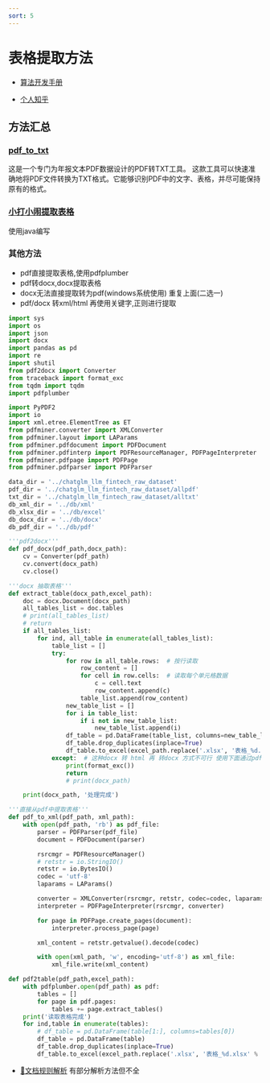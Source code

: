 ```yaml
---
sort: 5
---
```



# 表格提取方法

* [算法开发手册](https://kg-nlp.github.io/Algorithm-Project-Manual/表格解析/表格提取方法.html)

* [个人知乎](https://www.zhihu.com/people/zhangyj-n)

## 方法汇总

### [pdf_to_txt](https://github.com/dictmap/pdf_to_txt/tree/main)

这是一个专门为年报文本PDF数据设计的PDF转TXT工具。 这款工具可以快速准确地将PDF文件转换为TXT格式。它能够识别PDF中的文字、表格，并尽可能保持原有的格式。

### [小打小闹提取表格](https://github.com/RonaldJEN/FinanceChatGLM/tree/main/data_extract)

使用java编写

### 其他方法

* pdf直接提取表格,使用pdfplumber
* pdf转docx,docx提取表格
* docx无法直接提取转为pdf(windows系统使用) 重复上面(二选一)
* pdf/docx 转xml/html 再使用关键字,正则进行提取


```python
import sys
import os
import json
import docx
import pandas as pd
import re
import shutil
from pdf2docx import Converter
from traceback import format_exc
from tqdm import tqdm
import pdfplumber

import PyPDF2
import io
import xml.etree.ElementTree as ET
from pdfminer.converter import XMLConverter
from pdfminer.layout import LAParams
from pdfminer.pdfdocument import PDFDocument
from pdfminer.pdfinterp import PDFResourceManager, PDFPageInterpreter
from pdfminer.pdfpage import PDFPage
from pdfminer.pdfparser import PDFParser

data_dir = '../chatglm_llm_fintech_raw_dataset'
pdf_dir = '../chatglm_llm_fintech_raw_dataset/allpdf'
txt_dir = '../chatglm_llm_fintech_raw_dataset/alltxt'
db_xml_dir = '../db/xml'
db_xlsx_dir = '../db/excel'
db_docx_dir = '../db/docx'
db_pdf_dir = '../db/pdf'

'''pdf2docx'''
def pdf_docx(pdf_path,docx_path):
    cv = Converter(pdf_path)
    cv.convert(docx_path)
    cv.close()

'''docx 抽取表格'''
def extract_table(docx_path,excel_path):
    doc = docx.Document(docx_path)
    all_tables_list = doc.tables
    # print(all_tables_list)
    # return
    if all_tables_list:
        for ind, all_table in enumerate(all_tables_list):
            table_list = []
            try:
                for row in all_table.rows:  # 按行读取
                    row_content = []
                    for cell in row.cells:  # 读取每个单元格数据
                        c = cell.text
                        row_content.append(c)
                    table_list.append(row_content)
                new_table_list = []
                for i in table_list:
                    if i not in new_table_list:
                        new_table_list.append(i)
                df_table = pd.DataFrame(table_list, columns=new_table_list[0])
                df_table.drop_duplicates(inplace=True)
                df_table.to_excel(excel_path.replace('.xlsx', '表格_%d.xlsx' % (ind)), index=False)
            except:  # 这种docx 转 html 再 转docx 方式不可行 使用下面通过pdf中转的方式
                print(format_exc())
                return
                # print(docx_path)

    print(docx_path, '处理完成')

'''直接从pdf中提取表格'''
def pdf_to_xml(pdf_path, xml_path):
    with open(pdf_path, 'rb') as pdf_file:
        parser = PDFParser(pdf_file)
        document = PDFDocument(parser)

        rsrcmgr = PDFResourceManager()
        # retstr = io.StringIO()
        retstr = io.BytesIO()
        codec = 'utf-8'
        laparams = LAParams()

        converter = XMLConverter(rsrcmgr, retstr, codec=codec, laparams=laparams)
        interpreter = PDFPageInterpreter(rsrcmgr, converter)

        for page in PDFPage.create_pages(document):
            interpreter.process_page(page)

        xml_content = retstr.getvalue().decode(codec)

        with open(xml_path, 'w', encoding='utf-8') as xml_file:
            xml_file.write(xml_content)

def pdf2table(pdf_path,excel_path):
    with pdfplumber.open(pdf_path) as pdf:
        tables = []
        for page in pdf.pages:
            tables += page.extract_tables()
    print('读取表格完成')
    for ind,table in enumerate(tables):
        # df_table = pd.DataFrame(table[1:], columns=tables[0])
        df_table = pd.DataFrame(table)
        df_table.drop_duplicates(inplace=True)
        df_table.to_excel(excel_path.replace('.xlsx', '表格_%d.xlsx' % (ind)))


```


* [🔨文档规则解析](https://kg-nlp.github.io/Algorithm-Project-Manual/文档解析/文档规则解析.html) 有部分解析方法但不全